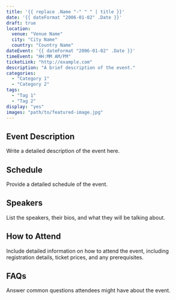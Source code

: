 ```yaml
---
title: '{{ replace .Name "-" " " | title }}'
date: '{{ dateFormat "2006-01-02" .Date }}'
draft: true
location:
  venue: "Venue Name"
  city: "City Name"
  country: "Country Name"
dateEvent: '{{ dateFormat "2006-01-02" .Date }}'
timeEvent: "HH:MM AM/PM"
ticketLink: "http://example.com"
description: "A brief description of the event."
categories:
  - "Category 1"
  - "Category 2"
tags:
  - "Tag 1"
  - "Tag 2"
display: "yes"
images: "path/to/featured-image.jpg"
---
```


## Event Description

Write a detailed description of the event here.

## Schedule

Provide a detailed schedule of the event.

## Speakers

List the speakers, their bios, and what they will be talking about.

## How to Attend

Include detailed information on how to attend the event, including registration details, ticket prices, and any prerequisites.

## FAQs

Answer common questions attendees might have about the event.
